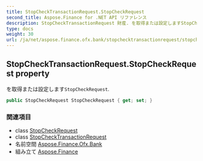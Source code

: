 ```yaml
---
title: StopCheckTransactionRequest.StopCheckRequest
second_title: Aspose.Finance for .NET API リファレンス
description: StopCheckTransactionRequest 財産. を取得または設定しますStopCheckRequest.
type: docs
weight: 30
url: /ja/net/aspose.finance.ofx.bank/stopchecktransactionrequest/stopcheckrequest/
---
```

## StopCheckTransactionRequest.StopCheckRequest property

を取得または設定します`StopCheckRequest`.

```csharp
public StopCheckRequest StopCheckRequest { get; set; }
```

### 関連項目

* class [StopCheckRequest](../../stopcheckrequest/)
* class [StopCheckTransactionRequest](../)
* 名前空間 [Aspose.Finance.Ofx.Bank](../../stopchecktransactionrequest/)
* 組み立て [Aspose.Finance](../../../)


